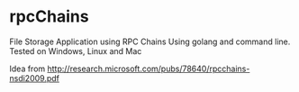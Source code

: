 # rpcChains
File Storage Application using RPC Chains
Using golang and command line. 
Tested on Windows, Linux and Mac

Idea from http://research.microsoft.com/pubs/78640/rpcchains-nsdi2009.pdf
